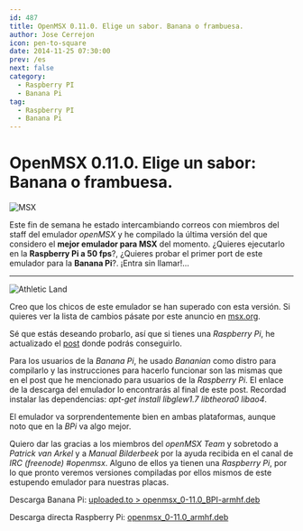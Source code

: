 ```yaml
---
id: 487
title: OpenMSX 0.11.0. Elige un sabor. Banana o frambuesa.
author: Jose Cerrejon
icon: pen-to-square
date: 2014-11-25 07:30:00
prev: /es
next: false
category:
  - Raspberry PI
  - Banana Pi
tag:
  - Raspberry PI
  - Banana Pi
---
```


# OpenMSX 0.11.0. Elige un sabor: Banana o frambuesa.

![MSX](/images/msx.png)

Este fin de semana he estado intercambiando correos con miembros del staff del emulador *openMSX* y he compilado la última versión del que considero el **mejor emulador para MSX** del momento. ¿Quieres ejecutarlo en la **Raspberry Pi a 50 fps**?, ¿Quieres probar el primer port de este emulador para la **Banana Pi**?. ¡Entra sin llamar!...

- - -
![Athletic Land](/images/msx_AtleticLand.jpg)

Creo que los chicos de este emulador se han superado con esta versión. Si quieres ver la lista de cambios pásate por este anuncio en [msx.org](http://www.msx.org/es/news/emulation/es/publicado-openmsx-0110).

Sé que estás deseando probarlo, así que si tienes una *Raspberry Pi*, he actualizado el [post](/post.php?id=382) donde podrás conseguirlo.

Para los usuarios de la *Banana Pi*, he usado *Bananian* como distro para compilarlo y las instrucciones para hacerlo funcionar son las mismas que en el post que he mencionado para usuarios de la *Raspberry Pi*. El enlace de la descarga del emulador lo encontrarás al final de este post. Recordad instalar las dependencias: *apt-get install libglew1.7 libtheora0 libao4*.

El emulador va sorprendentemente bien en ambas plataformas, aunque noto que en la *BPi* va algo mejor.

Quiero dar las gracias a los miembros del *openMSX Team* y sobretodo a *Patrick van Arkel* y a *Manual Bilderbeek* por la ayuda recibida en el canal de *IRC (freenode) #openmsx*. Alguno de ellos ya tienen una *Raspberry Pi*, por lo que pronto veremos versiones compiladas por ellos mismos de este estupendo emulador para nuestras placas.

Descarga Banana Pi: [uploaded.to > openmsx_0-11.0_BPI-armhf.deb](http://ul.to/6y1zaw66)

Descarga directa Raspberry Pi: [openmsx_0-11.0_armhf.deb](/res/openmsx_0-11.0_armhf.deb)